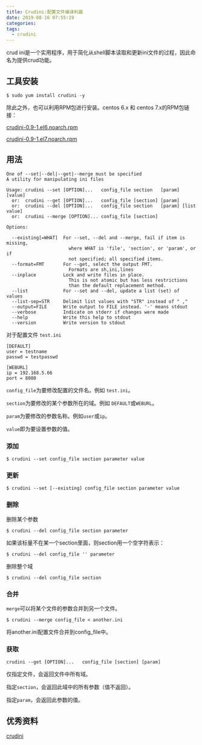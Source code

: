```yaml
---
title: Crudini:配置文件编译利器
date: 2019-08-16 07:55:19
categories:
tags:
  - crudini
---
```


crud ini是一个实用程序，用于简化从shell脚本读取和更新ini文件的过程，因此命名为提供crud功能。

## 工具安装

```
$ sudo yum install crudini -y
```

除此之外，也可以利用RPM包进行安装。centos 6.x 和 centos 7.x的RPM包链接：

[crudini-0.9-1.el6.noarch.rpm](https://centos.pkgs.org/6/epel-i386/crudini-0.9-1.el6.noarch.rpm.html)

[crudini-0.9-1.el7.noarch.rpm](https://centos.pkgs.org/7/epel-x86_64/crudini-0.9-1.el7.noarch.rpm.html)



## 用法

```shell
One of --set|--del|--get|--merge must be specified
A utility for manipulating ini files

Usage: crudini --set [OPTION]...   config_file section   [param] [value]
  or:  crudini --get [OPTION]...   config_file [section] [param]
  or:  crudini --del [OPTION]...   config_file section   [param] [list value]
  or:  crudini --merge [OPTION]... config_file [section]

Options:

  --existing[=WHAT]  For --set, --del and --merge, fail if item is missing,
                       where WHAT is 'file', 'section', or 'param', or if
                       not specified; all specified items.
  --format=FMT       For --get, select the output FMT.
                       Formats are sh,ini,lines
  --inplace          Lock and write files in place.
                       This is not atomic but has less restrictions
                       than the default replacement method.
  --list             For --set and --del, update a list (set) of values
  --list-sep=STR     Delimit list values with "STR" instead of " ,"
  --output=FILE      Write output to FILE instead. '-' means stdout
  --verbose          Indicate on stderr if changes were made
  --help             Write this help to stdout
  --version          Write version to stdout
```



对于配置文件 `test.ini`

```
[DEFAULT]
user = testname
passwd = testpasswd

[WEBURL]
ip = 192.168.5.66
port = 8080
```



`config_file`为要修改配置的文件名。例如 `test.ini`。  

`section`为要修改的某个参数所在的域。例如 `DEFAULT`或`WEBURL`。

`param`为要修改的参数名称。例如`user`或`ip`。

`value`即为要设置参数的值。

### 添加

```shell
$ crudini --set config_file section parameter value
```



### 更新

```shell
$ crudini --set [--existing] config_file section parameter value
```



### 删除

删除某个参数

```shell
$ crudini --del config_file section parameter
```

如果该标量不在某一个section里面，则section用一个空字符表示：

```shell
$ crudini --del config_file '' parameter
```

删除整个域

```shell
$ crudini --del config_file section
```



### 合并

`merge`可以将某个文件的参数合并到另一个文件。

```
$ crudini --merge config_file < another.ini
```

将another.ini配置文件合并到config_file中。



### 获取

```
crudini --get [OPTION]...   config_file [section] [param]
```

仅指定文件，会返回文件中所有域。

指定`section`，会返回此域中的所有参数（值不返回）。

指定`param`，会返回此参数的值。



## 优秀资料

[crudini](http://www.pixelbeat.org/programs/crudini/)

